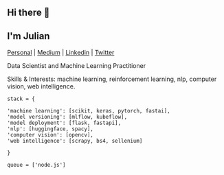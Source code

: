 ## Hi there 👋 

## I'm Julian

[Personal](https://julianlopezb.github.io/)     |     [Medium](https://medium.com/@julianlopezbaasch)     |     [Linkedin](https://www.linkedin.com/in/julianlopezba/)     |     [Twitter](https://twitter.com/JulianLBaasch)

<div align="left">
  
  <p>
Data Scientist and Machine Learning Practitioner
 </p>
  
  <p>
Skills & Interests: machine learning, reinforcement learning, nlp, computer vision, web intelligence.
  </p>

  
</div>


```
stack = {

'machine learning': [scikit, keras, pytorch, fastai],
'model versioning': [mlflow, kubeflow],
'model deployment': [flask, fastapi],
'nlp': [huggingface, spacy],
'computer vision': [opencv],
'web intelligence': [scrapy, bs4, sellenium]

}

queue = ['node.js']
```
